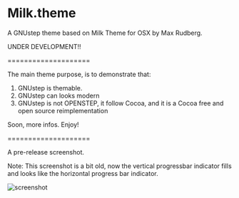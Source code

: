 Milk.theme
=========

A GNUstep theme based on Milk Theme for OSX by Max Rudberg.

UNDER DEVELOPMENT!!

====================

The main theme purpose, is to demonstrate that:

1) GNUstep is themable.
2) GNUstep can looks modern
3) GNUstep is not OPENSTEP, it follow Cocoa, and it is a Cocoa free and open source reimplementation

Soon, more infos. Enjoy!

====================

A pre-release screenshot.

Note: This screenshot is a bit old, now the vertical progressbar indicator fills and looks like the horizontal progress bar indicator.

![screenshot]()
